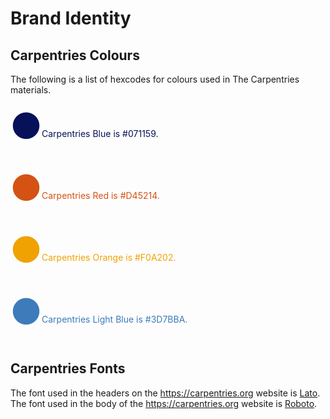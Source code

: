 # Brand Identity 

## Carpentries Colours 

The following is a list of hexcodes for colours used in The Carpentries materials.

<p style="color:#071159;"><span style="font-size:50px">&#9899;</span>Carpentries Blue is #071159.</p>
<p style="color:#D45214;"><span style="font-size:50px">&#9899;</span>Carpentries Red  is #D45214.</p>
<p style="color:#F0A202;"><span style="font-size:50px">&#9899;</span>Carpentries Orange is #F0A202.</p>
<p style="color:#3D7BBA;"><span style="font-size:50px">&#9899;</span>Carpentries Light Blue is #3D7BBA.</p>

## Carpentries Fonts 

The font used in the headers on the <https://carpentries.org> website is [Lato](https://fonts.google.com/specimen/Lato).
The font used in the body of the <https://carpentries.org> website is [Roboto](https://fonts.google.com/specimen/Roboto).


